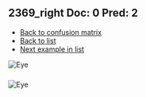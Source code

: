 ## 2369_right Doc: 0 Pred: 2
- [Back to confusion matrix](https://github.com/juliandewit/kaggle_retinopathy/blob/master/matrix.md)
- [Back to list](https://github.com/juliandewit/kaggle_retinopathy/blob/master/lists/02/list.md)
- [Next example in list](https://github.com/juliandewit/kaggle_retinopathy/blob/master/lists/02/23/23955_left.md)

![Eye](https://retinopaty.blob.core.windows.net/size1024/2369_right_0.jpeg)

### 

![Eye]()
